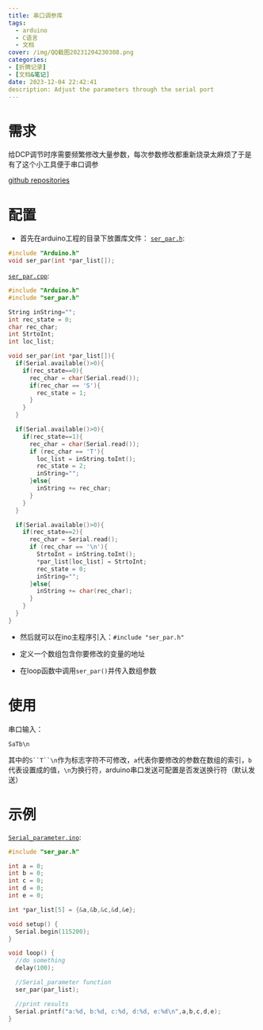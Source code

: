 ```yaml
---
title: 串口调参库
tags:
  - arduino
  - C语言
  - 文档
cover: /img/QQ截图20231204230308.png
categories:
- [折腾记录]
- [文档&笔记]
date: 2023-12-04 22:42:41
description: Adjust the parameters through the serial port
---
```


# 需求
给DCP调节时序需要频繁修改大量参数，每次参数修改都重新烧录太麻烦了于是有了这个小工具便于串口调参

[github repositories](https://github.com/Triority/Serial_parameter)

# 配置
+ 首先在arduino工程的目录下放置库文件：
[`ser_par.h`](ser_par.h):
```cpp
#include "Arduino.h"
void ser_par(int *par_list[]);
```
[`ser_par.cpp`](ser_par.cpp):
```cpp
#include "Arduino.h"
#include "ser_par.h"

String inString="";
int rec_state = 0;
char rec_char;
int StrtoInt;
int loc_list;

void ser_par(int *par_list[]){
  if(Serial.available()>0){
    if(rec_state==0){
      rec_char = char(Serial.read());
      if(rec_char == 'S'){
        rec_state = 1;
      }
    }
  }

  if(Serial.available()>0){
    if(rec_state==1){
      rec_char = char(Serial.read());
      if (rec_char == 'T'){
        loc_list = inString.toInt();
        rec_state = 2;
        inString="";
      }else{
        inString += rec_char;
      }
    }
  }

  if(Serial.available()>0){
    if(rec_state==2){
      rec_char = Serial.read();
      if (rec_char == '\n'){
        StrtoInt = inString.toInt();
        *par_list[loc_list] = StrtoInt;
        rec_state = 0;
        inString="";
      }else{
        inString += char(rec_char);
      }
    }
  }
}

```

+ 然后就可以在ino主程序引入：`#include "ser_par.h"`

+ 定义一个数组包含你要修改的变量的地址

+ 在loop函数中调用`ser_par()`并传入数组参数

# 使用
串口输入：
```
SaTb\n
```
其中的`S``T``\n`作为标志字符不可修改，`a`代表你要修改的参数在数组的索引，`b`代表设置成的值，`\n`为换行符，arduino串口发送可配置是否发送换行符（默认发送）

# 示例
[`Serial_parameter.ino`](Serial_parameter.ino):
```cpp
#include "ser_par.h"

int a = 0;
int b = 0;
int c = 0;
int d = 0;
int e = 0;

int *par_list[5] = {&a,&b,&c,&d,&e};

void setup() {
  Serial.begin(115200);
}

void loop() {
  //do something
  delay(100);

  //Serial_parameter function
  ser_par(par_list);

  //print results
  Serial.printf("a:%d, b:%d, c:%d, d:%d, e:%d\n",a,b,c,d,e);
}

```
